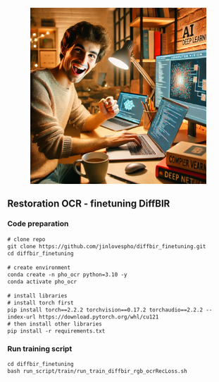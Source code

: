 <p align="center">
    <img src="assets/cover_img.webp" width="400">
</p>

## Restoration OCR - finetuning DiffBIR


### Code preparation

```shell
# clone repo
git clone https://github.com/jinlovespho/diffbir_finetuning.git
cd diffbir_finetuning 

# create environment
conda create -n pho_ocr python=3.10 -y
conda activate pho_ocr

# install libraries
# install torch first
pip install torch==2.2.2 torchvision==0.17.2 torchaudio==2.2.2 --index-url https://download.pytorch.org/whl/cu121
# then install other libraries
pip install -r requirements.txt
```


### Run training script 
```shell
cd diffbir_finetuning
bash run_script/train/run_train_diffbir_rgb_ocrRecLoss.sh
```
